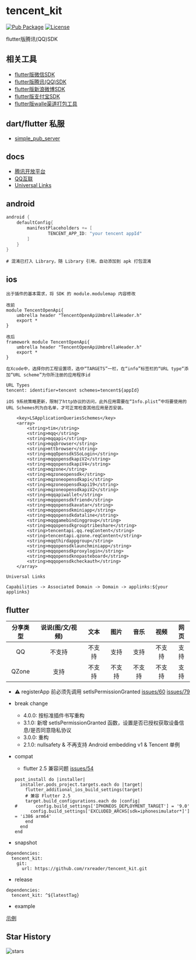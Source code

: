 # tencent_kit

[![Pub Package](https://img.shields.io/pub/v/tencent_kit.svg)](https://pub.dev/packages/tencent_kit)
[![License](https://img.shields.io/github/license/RxReader/tencent_kit)](https://github.com/RxReader/tencent_kit/blob/master/LICENSE)

flutter版腾讯(QQ)SDK

## 相关工具

* [flutter版微信SDK](https://github.com/rxreader/wechat_kit)
* [flutter版腾讯(QQ)SDK](https://github.com/rxreader/tencent_kit)
* [flutter版新浪微博SDK](https://github.com/rxreader/weibo_kit)
* [flutter版支付宝SDK](https://github.com/rxreader/alipay_kit)
* [flutter版walle渠道打包工具](https://github.com/rxreader/walle_kit)

## dart/flutter 私服

* [simple_pub_server](https://github.com/rxreader/simple_pub_server)

## docs

* [腾讯开放平台](https://open.tencent.com/)
* [QQ互联](http://wiki.connect.qq.com/)
* [Universal Links](https://developer.apple.com/library/archive/documentation/General/Conceptual/AppSearch/UniversalLinks.html)

## android

```groovy
android {
    defaultConfig{
        manifestPlaceholders += [
                TENCENT_APP_ID: "your tencent appId"
        ]
    }
}
```

```
# 混淆已打入 Library，随 Library 引用，自动添加到 apk 打包混淆
```

## ios

```
出于插件的基本需求，将 SDK 的 module.modulemap 内容修改

改前
module TencentOpenApi{
    umbrella header "TencentOpenApiUmbrellaHeader.h"
    export *
}

改后
framework module TencentOpenApi{
    umbrella header "TencentOpenApiUmbrellaHeader.h"
    export *
}
```

```
在Xcode中，选择你的工程设置项，选中“TARGETS”一栏，在“info”标签栏的“URL type“添加“URL scheme”为你所注册的应用程序id

URL Types
tencent: identifier=tencent schemes=tencent${appId}
```

```
iOS 9系统策略更新，限制了http协议的访问，此外应用需要在“Info.plist”中将要使用的URL Schemes列为白名单，才可正常检查其他应用是否安装。

	<key>LSApplicationQueriesSchemes</key>
	<array>
		<string>tim</string>
		<string>mqq</string>
		<string>mqqapi</string>
		<string>mqqbrowser</string>
		<string>mttbrowser</string>
		<string>mqqOpensdkSSoLogin</string>
		<string>mqqopensdkapiV2</string>
		<string>mqqopensdkapiV4</string>
		<string>mqzone</string>
		<string>mqzoneopensdk</string>
		<string>mqzoneopensdkapi</string>
		<string>mqzoneopensdkapi19</string>
		<string>mqzoneopensdkapiV2</string>
		<string>mqqapiwallet</string>
		<string>mqqopensdkfriend</string>
		<string>mqqopensdkavatar</string>
		<string>mqqopensdkminiapp</string>
		<string>mqqopensdkdataline</string>
		<string>mqqgamebindinggroup</string>
		<string>mqqopensdkgrouptribeshare</string>
		<string>tencentapi.qq.reqContent</string>
		<string>tencentapi.qzone.reqContent</string>
		<string>mqqthirdappgroup</string>
		<string>mqqopensdklaunchminiapp</string>
		<string>mqqopensdkproxylogin</string>
		<string>mqqopensdknopasteboard</string>
		<string>mqqopensdkcheckauth</string>
	</array>
```

```
Universal Links

Capabilities -> Associated Domain -> Domain -> applinks:${your applinks}
```

## flutter

|分享类型|说说(图/文/视频)|文本|图片|音乐|视频|网页|
|:---:|:---:|:---:|:---:|:---:|:---:|:---:|
|QQ|不支持|不支持|支持|支持|不支持|支持|
|QZone|支持|不支持|不支持|不支持|不支持|支持|

* ⚠️ registerApp 前必须先调用 setIsPermissionGranted [issues/60](https://github.com/RxReader/tencent_kit/issues/60) [issues/79](https://github.com/RxReader/tencent_kit/issues/79)

* break change
  * 4.0.0: 按标准插件书写重构
  * 3.1.0: 新增 setIsPermissionGranted 函数，设置是否已授权获取设备信息/是否同意隐私协议
  * 3.0.0: 重构
  * 2.1.0: nullsafety & 不再支持 Android embedding v1 & Tencent 单例

* compat
  * flutter 2.5 兼容问题 [issues/54](https://github.com/RxReader/tencent_kit/issues/54)
  ```
  post_install do |installer|
    installer.pods_project.targets.each do |target|
      flutter_additional_ios_build_settings(target)
      # 兼容 Flutter 2.5
      target.build_configurations.each do |config|
  #       config.build_settings['IPHONEOS_DEPLOYMENT_TARGET'] = '9.0'
        config.build_settings['EXCLUDED_ARCHS[sdk=iphonesimulator*]'] = 'i386 arm64'
      end
    end
  end
  ```

* snapshot

```
dependencies:
  tencent_kit:
    git:
      url: https://github.com/rxreader/tencent_kit.git
```

* release

```
dependencies:
  tencent_kit: ^${latestTag}
```

* example

[示例](./example/lib/main.dart)

## Star History

![stars](https://starchart.cc/rxreader/tencent_kit.svg)
